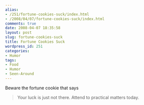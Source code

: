 ```yaml
---
alias:
- /251/fortune-cookies-suck/index.html
- /2008/04/07/fortune-cookies-suck/index.html
comments: true
date: 2008-04-07 18:35:58
layout: post
slug: fortune-cookies-suck
title: Fortune Cookies Suck
wordpress_id: 251
categories:
- Humor
tags:
- Food
- Humor
- Seen-Around
---
```


Beware the fortune cookie that says



> Your luck is just not there.  Attend to practical matters today.

